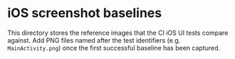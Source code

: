 # iOS screenshot baselines

This directory stores the reference images that the CI iOS UI tests compare against. Add PNG files named after the test identifiers (e.g. `MainActivity.png`) once the first successful baseline has been captured.
